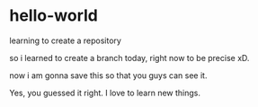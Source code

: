 # hello-world
learning to create a repository

so i learned to create a branch today, right now to be precise xD.

now i am gonna save this so that you guys can see it.
 
Yes, you guessed it right. I love to learn new things.
